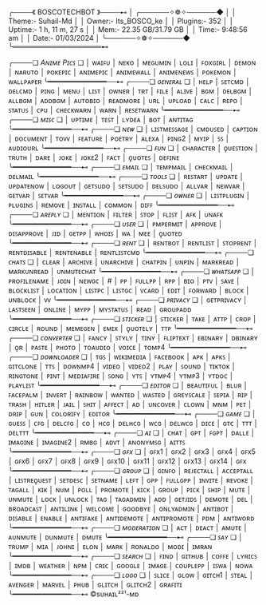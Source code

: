╭────《  BOSCOTECHBOT  》────⊷
│ ╭──────✧❁✧──────◆
│ │ Theme:- Suhail-Md
│ │ Owner:- Its_BOSCO_ke
│ │ Plugins:- 352
│ │ Uptime:- 1 h, 11 m, 27 s
│ │ Mem:- 22.35 GB/31.79 GB
│ │ Time:- 9:48:56 am
│ │ Date:- 01/03/2024
│ ╰──────✧❁✧──────◆
╰══════════════════⊷

╭────❏ *Aɴɪᴍᴇ Pɪᴄꜱ* ❏
│ ᴡᴀɪꜰᴜ
│ ɴᴇᴋᴏ
│ ᴍᴇɢᴜᴍɪɴ
│ ʟᴏʟɪ
│ ꜰᴏxɢɪʀʟ
│ ᴅᴇᴍᴏɴ
│ ɴᴀʀᴜᴛᴏ
│ ᴘᴏᴋᴇᴘɪᴄ
│ ᴀɴɪᴍᴇᴘɪᴄ
│ ᴀɴɪᴍᴇᴡᴀʟʟ
│ ᴀɴɪᴍᴇɴᴇᴡꜱ
│ ᴘᴏᴋᴇᴍᴏɴ
│ ᴡᴀʟʟᴘᴀᴘᴇʀ
╰━━━━━━━━━━━━━━──⊷
╭────❏ *ɢᴇɴᴇʀᴀʟ* ❏
│ ʜᴇʟᴘ
│ ꜱᴇᴛᴄᴍᴅ
│ ᴅᴇʟᴄᴍᴅ
│ ᴘɪɴɢ
│ ᴍᴇɴᴜ
│ ʟɪꜱᴛ
│ ᴏᴡɴᴇʀ
│ ᴛʀᴛ
│ ꜰɪʟᴇ
│ ᴀʟɪᴠᴇ
│ ʙɢᴍ
│ ᴅᴇʟʙɢᴍ
│ ᴀʟʟʙɢᴍ
│ ᴀᴅᴅʙɢᴍ
│ ᴀᴜᴛᴏʙɪᴏ
│ ʀᴇᴀᴅᴍᴏʀᴇ
│ ᴜʀʟ
│ ᴜᴘʟᴏᴀᴅ
│ ᴄᴀʟᴄ
│ ʀᴇᴘᴏ
│ ꜱᴛᴀᴛᴜꜱ
│ ᴄᴘᴜ
│ ᴄʜᴇᴄᴋᴡᴀʀɴ
│ ᴡᴀʀɴ
│ ʀᴇꜱᴇᴛᴡᴀʀɴ
╰━━━━━━━━━━━━━━──⊷
╭────❏ *ᴍɪꜱᴄ* ❏
│ ᴜᴘᴛɪᴍᴇ
│ ᴛᴇꜱᴛ
│ ʟʏᴅᴇᴀ
│ ʙᴏᴛ
│ ᴀɴᴛɪᴛᴀɢ
╰━━━━━━━━━━━━━━──⊷
╭────❏ *ɴᴇᴡ* ❏
│ ʟɪꜱᴛᴍᴇꜱꜱᴀɢᴇ
│ ᴄᴍᴅᴜꜱᴇᴅ
│ ᴄᴀᴘᴛɪᴏɴ
│ ᴅᴏᴄᴜᴍᴇɴᴛ
│ ᴛᴏᴠᴠ
│ ꜰᴇᴀᴛᴜʀᴇ
│ ᴘᴏᴇᴛʀʏ
│ ᴀʟᴇxᴀ
│ ᴘɪɴɢ2
│ ᴍʏɪᴘ
│ ꜱꜱ
│ ᴀᴜᴅɪᴏᴜʀʟ
╰━━━━━━━━━━━━━━──⊷
╭────❏ *ꜰᴜɴ* ❏
│ ᴄʜᴀʀᴀᴄᴛᴇʀ
│ ϙᴜᴇꜱᴛɪᴏɴ
│ ᴛʀᴜᴛʜ
│ ᴅᴀʀᴇ
│ ᴊᴏᴋᴇ
│ ᴊᴏᴋᴇ2
│ ꜰᴀᴄᴛ
│ ϙᴜᴏᴛᴇꜱ
│ ᴅᴇꜰɪɴᴇ
╰━━━━━━━━━━━━━━──⊷
╭────❏ *ᴇᴍᴀɪʟ* ❏
│ ᴛᴇᴍᴘᴍᴀɪʟ
│ ᴄʜᴇᴄᴋᴍᴀɪʟ
│ ᴅᴇʟᴍᴀɪʟ
╰━━━━━━━━━━━━━━──⊷
╭────❏ *ᴛᴏᴏʟꜱ* ❏
│ ʀᴇꜱᴛᴀʀᴛ
│ ᴜᴘᴅᴀᴛᴇ
│ ᴜᴘᴅᴀᴛᴇɴᴏᴡ
│ ʟᴏɢᴏᴜᴛ
│ ɢᴇᴛꜱᴜᴅᴏ
│ ꜱᴇᴛꜱᴜᴅᴏ
│ ᴅᴇʟꜱᴜᴅᴏ
│ ᴀʟʟᴠᴀʀ
│ ɴᴇᴡᴠᴀʀ
│ ɢᴇᴛᴠᴀʀ
│ ꜱᴇᴛᴠᴀʀ
╰━━━━━━━━━━━━━━──⊷
╭────❏ *ᴏᴡɴᴇʀ* ❏
│ ʟɪꜱᴛᴘʟᴜɢɪɴ
│ ᴘʟᴜɢɪɴꜱ
│ ʀᴇᴍᴏᴠᴇ
│ ɪɴꜱᴛᴀʟʟ
│ ᴄᴏᴍᴍᴏɴ
│ ᴅɪꜰꜰ
╰━━━━━━━━━━━━━━──⊷
╭────❏ *ᴀʀᴇᴘʟʏ* ❏
│ ᴍᴇɴᴛɪᴏɴ
│ ꜰɪʟᴛᴇʀ
│ ꜱᴛᴏᴘ
│ ꜰʟɪꜱᴛ
│ ᴀꜰᴋ
│ ᴜɴᴀꜰᴋ
╰━━━━━━━━━━━━━━──⊷
╭────❏ *ᴜꜱᴇʀ* ❏
│ ᴘᴍᴘᴇʀᴍɪᴛ
│ ᴀᴘᴘʀᴏᴠᴇ
│ ᴅɪꜱᴀᴘᴘʀᴏᴠᴇ
│ ᴊɪᴅ
│ ɢᴇᴛᴘᴘ
│ ᴡʜᴏɪꜱ
│ ᴡᴀ
│ ᴍᴇᴇ
│ ϙᴜᴏᴛᴇᴅ
╰━━━━━━━━━━━━━━──⊷
╭────❏ *ʀᴇɴᴛ* ❏
│ ʀᴇɴᴛʙᴏᴛ
│ ʀᴇɴᴛʟɪꜱᴛ
│ ꜱᴛᴏᴘʀᴇɴᴛ
│ ʀᴇɴᴛᴅɪꜱᴀʙʟᴇ
│ ʀᴇɴᴛᴇɴᴀʙʟᴇ
│ ʀᴇɴᴛʟɪꜱᴛᴄᴍᴅ
╰━━━━━━━━━━━━━━──⊷
╭────❏ *ᴄʜᴀᴛꜱ* ❏
│ ᴄʟᴇᴀʀ
│ ᴀʀᴄʜɪᴠᴇ
│ ᴜɴᴀʀᴄʜɪᴠᴇ
│ ᴄʜᴀᴛᴘɪɴ
│ ᴜɴᴘɪɴ
│ ᴍᴀʀᴋʀᴇᴀᴅ
│ ᴍᴀʀᴋᴜɴʀᴇᴀᴅ
│ ᴜɴᴍᴜᴛᴇᴄʜᴀᴛ
╰━━━━━━━━━━━━━━──⊷
╭────❏ *ᴡʜᴀᴛꜱᴀᴘᴘ* ❏
│ ᴘʀᴏꜰɪʟᴇɴᴀᴍᴇ
│ ᴊᴏɪɴ
│ ɴᴇᴡɢᴄ
│ #
│ ᴘᴘ
│ ꜰᴜʟʟᴘᴘ
│ ʀᴘᴘ
│ ʙɪᴏ
│ ᴘᴛᴠ
│ ꜱᴀᴠᴇ
│ ʙʟᴏᴄᴋʟɪꜱᴛ
│ ʟᴏᴄᴀᴛɪᴏɴ
│ ʟɪꜱᴛᴘᴄ
│ ʟɪꜱᴛɢᴄ
│ ᴠᴄᴀʀᴅ
│ ᴇᴅɪᴛ
│ ꜰᴏʀᴡᴀʀᴅ
│ ʙʟᴏᴄᴋ
│ ᴜɴʙʟᴏᴄᴋ
│ ᴠᴠ
╰━━━━━━━━━━━━━━──⊷
╭────❏ *ᴘʀɪᴠᴀᴄʏ* ❏
│ ɢᴇᴛᴘʀɪᴠᴀᴄʏ
│ ʟᴀꜱᴛꜱᴇᴇɴ
│ ᴏɴʟɪɴᴇ
│ ᴍʏᴘᴘ
│ ᴍʏꜱᴛᴀᴛᴜꜱ
│ ʀᴇᴀᴅ
│ ɢʀᴏᴜᴘᴀᴅᴅ
╰━━━━━━━━━━━━━━──⊷
╭────❏ *ꜱᴛɪᴄᴋᴇʀ* ❏
│ ꜱᴛɪᴄᴋᴇʀ
│ ᴛᴀᴋᴇ
│ ᴀᴛᴛᴘ
│ ᴄʀᴏᴘ
│ ᴄɪʀᴄʟᴇ
│ ʀᴏᴜɴᴅ
│ ᴍᴇᴍᴇɢᴇɴ
│ ᴇᴍɪx
│ ϙᴜᴏᴛᴇʟʏ
│ ᴛᴛᴘ
╰━━━━━━━━━━━━━━──⊷
╭────❏ *ᴄᴏɴᴠᴇʀᴛᴇʀ* ❏
│ ꜰᴀɴᴄʏ
│ ꜱᴛʏʟʏ
│ ᴛɪɴʏ
│ ꜰʟɪᴘᴛᴇxᴛ
│ ᴇʙɪɴᴀʀʏ
│ ᴅʙɪɴᴀʀʏ
│ ϙʀ
│ ᴘᴀꜱᴛᴇ
│ ᴘʜᴏᴛᴏ
│ ᴛᴏᴀᴜᴅɪᴏ
│ ᴠᴏɪᴄᴇ
│ ᴛᴏᴍᴘ4
╰━━━━━━━━━━━━━━──⊷
╭────❏ *ᴅᴏᴡɴʟᴏᴀᴅᴇʀ* ❏
│ ᴛɢꜱ
│ ᴡɪᴋɪᴍᴇᴅɪᴀ
│ ꜰᴀᴄᴇʙᴏᴏᴋ
│ ᴀᴘᴋ
│ ᴀᴘᴋꜱ
│ ɢɪᴛᴄʟᴏɴᴇ
│ ᴛᴛꜱ
│ ᴅᴏᴡɴᴍᴘ4
│ ᴠɪᴅᴇᴏ
│ ᴠɪᴅᴇᴏ2
│ ᴘʟᴀʏ
│ ꜱᴏᴜɴᴅ
│ ᴛɪᴋᴛᴏᴋ
│ ʀɪɴɢᴛᴏɴᴇ
│ ᴘɪɴᴛ
│ ᴍᴇᴅɪᴀꜰɪʀᴇ
│ ꜱᴏɴɢ
│ ʏᴛꜱ
│ ʏᴛᴍᴘ4
│ ʏᴛᴍᴘ3
│ ʏᴛᴅᴏᴄ
│ ᴘʟᴀʏʟɪꜱᴛ
╰━━━━━━━━━━━━━━──⊷
╭────❏ *ᴇᴅɪᴛᴏʀ* ❏
│ ʙᴇᴀᴜᴛɪꜰᴜʟ
│ ʙʟᴜʀ
│ ꜰᴀᴄᴇᴘᴀʟᴍ
│ ɪɴᴠᴇʀᴛ
│ ʀᴀɪɴʙᴏᴡ
│ ᴡᴀɴᴛᴇᴅ
│ ᴡᴀꜱᴛᴇᴅ
│ ɢʀᴇʏꜱᴄᴀʟᴇ
│ ꜱᴇᴘɪᴀ
│ ʀɪᴘ
│ ᴛʀᴀꜱʜ
│ ʜɪᴛʟᴇʀ
│ ᴊᴀɪʟ
│ ꜱʜɪᴛ
│ ᴀꜰꜰᴇᴄᴛ
│ ᴀᴅ
│ ᴜɴᴄᴏᴠᴇʀ
│ ᴄʟᴏᴡɴ
│ ᴍɴᴍ
│ ᴘᴇᴛ
│ ᴅʀɪᴘ
│ ɢᴜɴ
│ ᴄᴏʟᴏʀɪꜰʏ
│ ᴇᴅɪᴛᴏʀ
╰━━━━━━━━━━━━━━──⊷
╭────❏ *ɢᴀᴍᴇ* ❏
│ ɢᴜᴇꜱꜱ
│ ᴄꜰɢ
│ ᴅᴇʟᴄꜰɢ
│ ᴄᴏ
│ ʜᴄɢ
│ ᴅᴇʟʜᴄɢ
│ ᴡᴄɢ
│ ᴅᴇʟᴡᴄɢ
│ ᴅɪᴄᴇ
│ ɢᴛᴄ
│ ᴛᴛᴛ
│ ᴅᴇʟᴛᴛᴛ
╰━━━━━━━━━━━━━━──⊷
╭────❏ *ᴀɪ* ❏
│ ᴄʜᴀᴛ
│ ɢᴘᴛ
│ ꜰɢᴘᴛ
│ ᴅᴀʟʟᴇ
│ ɪᴍᴀɢɪɴᴇ
│ ɪᴍᴀɢɪɴᴇ2
│ ʀᴍʙɢ
│ ᴀᴅᴠᴛ
│ ᴀɴᴏɴʏᴍꜱɢ
│ ᴀɪᴛᴛꜱ
╰━━━━━━━━━━━━━━──⊷
╭────❏ *ɢꜰx* ❏
│ ɢꜰx1
│ ɢꜰx2
│ ɢꜰx3
│ ɢꜰx4
│ ɢꜰx5
│ ɢꜰx6
│ ɢꜰx7
│ ɢꜰx8
│ ɢꜰx9
│ ɢꜰx10
│ ɢꜰx11
│ ɢꜰx12
│ ɢꜰx13
│ ɢꜰx14
│ ɢꜰx
╰━━━━━━━━━━━━━━──⊷
╭────❏ *ɢʀᴏᴜᴘ* ❏
│ ɢɪɴꜰᴏ
│ ʀᴇᴊᴇᴄᴛᴀʟʟ
│ ᴀᴄᴄᴇᴘᴛᴀʟʟ
│ ʟɪꜱᴛʀᴇϙᴜᴇꜱᴛ
│ ꜱᴇᴛᴅᴇꜱᴄ
│ ꜱᴇᴛɴᴀᴍᴇ
│ ʟᴇꜰᴛ
│ ɢᴘᴘ
│ ꜰᴜʟʟɢᴘᴘ
│ ɪɴᴠɪᴛᴇ
│ ʀᴇᴠᴏᴋᴇ
│ ᴛᴀɢᴀʟʟ
│ ᴋɪᴋ
│ ɴᴜᴍ
│ ᴘᴏʟʟ
│ ᴘʀᴏᴍᴏᴛᴇ
│ ᴋɪᴄᴋ
│ ɢʀᴏᴜᴘ
│ ᴘɪᴄᴋ
│ ꜱʜɪᴘ
│ ᴍᴜᴛᴇ
│ ᴜɴᴍᴜᴛᴇ
│ ʟᴏᴄᴋ
│ ᴜɴʟᴏᴄᴋ
│ ᴛᴀɢ
│ ᴛᴀɢᴀᴅᴍɪɴ
│ ᴀᴅᴅ
│ ɢᴇᴛᴊɪᴅꜱ
│ ᴅᴇᴍᴏᴛᴇ
│ ᴅᴇʟ
│ ʙʀᴏᴀᴅᴄᴀꜱᴛ
│ ᴀɴᴛɪʟɪɴᴋ
│ ᴡᴇʟᴄᴏᴍᴇ
│ ɢᴏᴏᴅʙʏᴇ
│ ᴏɴʟʏᴀᴅᴍɪɴ
│ ᴀɴᴛɪʙᴏᴛ
│ ᴅɪꜱᴀʙʟᴇ
│ ᴇɴᴀʙʟᴇ
│ ᴀɴᴛɪꜰᴀᴋᴇ
│ ᴀɴᴛɪᴅᴇᴍᴏᴛᴇ
│ ᴀɴᴛɪᴘʀᴏᴍᴏᴛᴇ
│ ᴘᴅᴍ
│ ᴀɴᴛɪᴡᴏʀᴅ
╰━━━━━━━━━━━━━━──⊷
╭────❏ *ᴍᴏᴅᴇʀᴀᴛɪᴏɴ* ❏
│ ᴀᴄᴛ
│ ᴅᴇᴀᴄᴛ
│ ᴀᴍᴜᴛᴇ
│ ᴀᴜɴᴍᴜᴛᴇ
│ ᴅᴜɴᴍᴜᴛᴇ
│ ᴅᴍᴜᴛᴇ
╰━━━━━━━━━━━━━━──⊷
╭────❏ *ꜱᴀʏ* ❏
│ ᴛʀᴜᴍᴘ
│ ᴍɪᴀ
│ ᴊᴏʜɴɪ
│ ᴇʟᴏɴ
│ ᴍᴀʀᴋ
│ ʀᴏɴᴀʟᴅᴏ
│ ᴍᴏᴅɪ
│ ɪᴍʀᴀɴ
╰━━━━━━━━━━━━━━──⊷
╭────❏ *ꜱᴇᴀʀᴄʜ* ❏
│ ꜰɪɴᴅ
│ ɢɪᴛʜᴜʙ
│ ᴄᴏꜰꜰᴇ
│ ʟʏʀɪᴄꜱ
│ ɪᴍᴅʙ
│ ᴡᴇᴀᴛʜᴇʀ
│ ɴᴘᴍ
│ ᴄʀɪᴄ
│ ɢᴏᴏɢʟᴇ
│ ɪᴍᴀɢᴇ
│ ᴄᴏᴜᴘʟᴇᴘᴘ
│ ɪꜱᴡᴀ
│ ɴᴏᴡᴀ
╰━━━━━━━━━━━━━━──⊷
╭────❏ *ʟᴏɢᴏ* ❏
│ ꜱʟɪᴄᴇ
│ ɢʟᴏᴡ
│ ɢɪᴛᴄʜ1
│ ꜱᴛᴇᴀʟ
│ ᴀᴠᴇɴɢᴇʀ
│ ᴍᴀʀᴠᴇʟ
│ ᴘʜᴜʙ
│ ɢʟɪᴛᴄʜ
│ ɢʟɪᴛᴄʜ2
│ ɢʀᴀꜰɪᴛɪ
╰━━━━━━━━━━━━━━──⊷
©sᴜʜᴀɪʟ²²¹-ᴍᴅ
